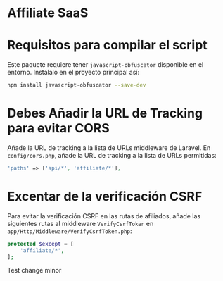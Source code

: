 # Affiliate SaaS

# Requisitos para compilar el script

Este paquete requiere tener `javascript-obfuscator` disponible en el entorno. Instálalo en el proyecto principal así:

```bash
npm install javascript-obfuscator --save-dev
```

# Debes Añadir la URL de Tracking para evitar CORS

Añade la URL de tracking a la lista de URLs middleware de Laravel.
En `config/cors.php`, añade la URL de tracking a la lista de URLs permitidas:

```php
'paths' => ['api/*', 'affiliate/*'],
```

# Excentar de la verificación CSRF
Para evitar la verificación CSRF en las rutas de afiliados, añade las siguientes rutas al middleware `VerifyCsrfToken` en `app/Http/Middleware/VerifyCsrfToken.php`:

```php
protected $except = [
    'affiliate/*',
];
```

Test change minor